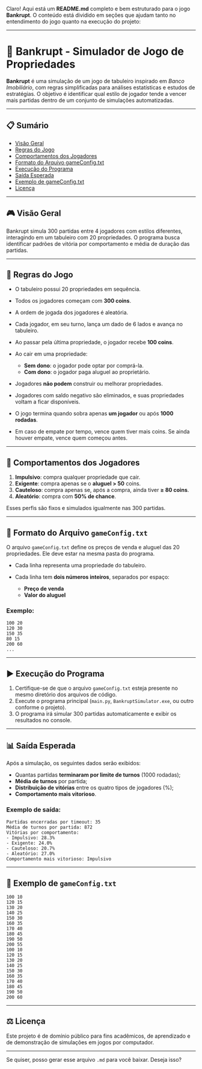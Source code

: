 Claro! Aqui está um **README.md** completo e bem estruturado para o jogo **Bankrupt**. O conteúdo está dividido em seções que ajudam tanto no entendimento do jogo quanto na execução do projeto:

---

# 🏦 Bankrupt - Simulador de Jogo de Propriedades

**Bankrupt** é uma simulação de um jogo de tabuleiro inspirado em *Banco Imobiliário*, com regras simplificadas para análises estatísticas e estudos de estratégias. O objetivo é identificar qual estilo de jogador tende a vencer mais partidas dentro de um conjunto de simulações automatizadas.

---

## 📋 Sumário

* [Visão Geral](#visão-geral)
* [Regras do Jogo](#regras-do-jogo)
* [Comportamentos dos Jogadores](#comportamentos-dos-jogadores)
* [Formato do Arquivo gameConfig.txt](#formato-do-arquivo-gameconfigtxt)
* [Execução do Programa](#execução-do-programa)
* [Saída Esperada](#saída-esperada)
* [Exemplo de gameConfig.txt](#exemplo-de-gameconfigtxt)
* [Licença](#licença)

---

## 🎮 Visão Geral

Bankrupt simula 300 partidas entre 4 jogadores com estilos diferentes, interagindo em um tabuleiro com 20 propriedades. O programa busca identificar padrões de vitória por comportamento e média de duração das partidas.

---

## 🧩 Regras do Jogo

* O tabuleiro possui 20 propriedades em sequência.
* Todos os jogadores começam com **300 coins**.
* A ordem de jogada dos jogadores é aleatória.
* Cada jogador, em seu turno, lança um dado de 6 lados e avança no tabuleiro.
* Ao passar pela última propriedade, o jogador recebe **100 coins**.
* Ao cair em uma propriedade:

  * **Sem dono**: o jogador pode optar por comprá-la.
  * **Com dono**: o jogador paga aluguel ao proprietário.
* Jogadores **não podem** construir ou melhorar propriedades.
* Jogadores com saldo negativo são eliminados, e suas propriedades voltam a ficar disponíveis.
* O jogo termina quando sobra apenas **um jogador** ou após **1000 rodadas**.
* Em caso de empate por tempo, vence quem tiver mais coins. Se ainda houver empate, vence quem começou antes.

---

## 🧠 Comportamentos dos Jogadores

1. **Impulsivo**: compra qualquer propriedade que cair.
2. **Exigente**: compra apenas se o **aluguel > 50** coins.
3. **Cauteloso**: compra apenas se, após a compra, ainda tiver **≥ 80 coins**.
4. **Aleatório**: compra com **50% de chance**.

Esses perfis são fixos e simulados igualmente nas 300 partidas.

---

## 📁 Formato do Arquivo `gameConfig.txt`

O arquivo `gameConfig.txt` define os preços de venda e aluguel das 20 propriedades. Ele deve estar na mesma pasta do programa.

* Cada linha representa uma propriedade do tabuleiro.
* Cada linha tem **dois números inteiros**, separados por espaço:

  * **Preço de venda**
  * **Valor do aluguel**

### Exemplo:

```
100 20
120 30
150 35
80 15
200 60
...
```

---

## ▶️ Execução do Programa

1. Certifique-se de que o arquivo `gameConfig.txt` esteja presente no mesmo diretório dos arquivos de código.
2. Execute o programa principal (`main.py`, `BankruptSimulator.exe`, ou outro conforme o projeto).
3. O programa irá simular 300 partidas automaticamente e exibir os resultados no console.

---

## 📊 Saída Esperada

Após a simulação, os seguintes dados serão exibidos:

* Quantas partidas **terminaram por limite de turnos** (1000 rodadas);
* **Média de turnos** por partida;
* **Distribuição de vitórias** entre os quatro tipos de jogadores (%);
* **Comportamento mais vitorioso**.

### Exemplo de saída:

```
Partidas encerradas por timeout: 35
Média de turnos por partida: 872
Vitórias por comportamento:
- Impulsivo: 28.3%
- Exigente: 24.0%
- Cauteloso: 20.7%
- Aleatório: 27.0%
Comportamento mais vitorioso: Impulsivo
```

---

## 📄 Exemplo de `gameConfig.txt`

```
100 10
120 15
130 20
140 25
150 30
160 35
170 40
180 45
190 50
200 55
100 10
120 15
130 20
140 25
150 30
160 35
170 40
180 45
190 50
200 60
```

---

## ⚖️ Licença

Este projeto é de domínio público para fins acadêmicos, de aprendizado e de demonstração de simulações em jogos por computador.

---

Se quiser, posso gerar esse arquivo `.md` para você baixar. Deseja isso?
